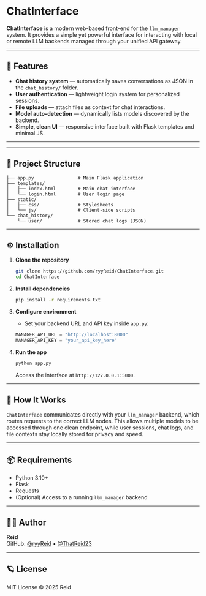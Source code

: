# ChatInterface

**ChatInterface** is a modern web-based front-end for the [`llm_manager`](https://github.com/ryyReid/llm_manager) system.
It provides a simple yet powerful interface for interacting with local or remote LLM backends managed through your unified API gateway.

---

## 🚀 Features

*   **Chat history system** — automatically saves conversations as JSON in the `chat_history/` folder.
*   **User authentication** — lightweight login system for personalized sessions.
*   **File uploads** — attach files as context for chat interactions.
*   **Model auto-detection** — dynamically lists models discovered by the backend.
*   **Simple, clean UI** — responsive interface built with Flask templates and minimal JS.

---

---

## 🧩 Project Structure

```ChatInterface/
├── app.py                # Main Flask application
├── templates/
│   ├── index.html        # Main chat interface
│   └── login.html        # User login page
├── static/
│   ├── css/              # Stylesheets
│   └── js/               # Client-side scripts
└── chat_history/
    └── user/             # Stored chat logs (JSON)
  ```
---
## ⚙️ Installation

1.  **Clone the repository**

    ```bash
    git clone https://github.com/ryyReid/ChatInterface.git
    cd ChatInterface
    ```

2.  **Install dependencies**

    ```bash
    pip install -r requirements.txt
    ```

3.  **Configure environment**

    *   Set your backend URL and API key inside `app.py`:

    ```python
    MANAGER_API_URL = "http://localhost:8000"
    MANAGER_API_KEY = "your_api_key_here"
    ```

4.  **Run the app**

    ```bash
    python app.py
    ```

    Access the interface at `http://127.0.0.1:5000`.

---

## 🧠 How It Works

`ChatInterface` communicates directly with your `llm_manager` backend, which routes requests to the correct LLM nodes.
This allows multiple models to be accessed through one clean endpoint, while user sessions, chat logs, and file contexts stay locally stored for privacy and speed.

---

## 📦 Requirements

*   Python 3.10+
*   Flask
*   Requests
*   (Optional) Access to a running `llm_manager` backend

---

## 🧑‍💻 Author

**Reid**  
GitHub: [@ryyReid](https://github.com/ryyReid) • [@ThatReid23](https://github.com/ThatReid23)

---

## 🪐 License

MIT License © 2025 Reid
